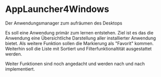 # AppLauncher4Windows
Der Anwendungsmanager zum aufräumen des Desktops

Es soll eine Anwendung primär zum lernen entstehen. Ziel ist es das die Anwendung eine Übersichtliche Darstellung aller installierter Anwendung bietet. Als weitere Funktion sollen die Markierung als "Favorit" kommen. Weiterhin soll die Liste mit Sortiert und Filterfunktionaltität ausgestattet werden.


Weiter Funktionen sind noch angedacht und werden nach und nach implementiert.

